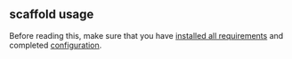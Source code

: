 ## scaffold usage

Before reading this, make sure that you have [installed all requirements](../README.md) and completed [configuration](./config.md).


